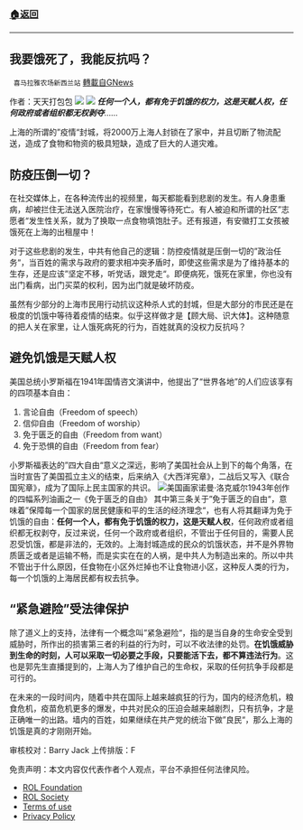 ###  [:house:返回](README.md)
---


## 我要饿死了，我能反抗吗？
` 喜马拉雅农场新西兰站` [轉載自GNews](https://gnews.org/zh-hans/2410987/)

作者：天天打包包
 ![](https://assets.gnews.org/wp-content/uploads/2022/04/G新闻-2.jpg) ![](https://assets.gnews.org/wp-content/uploads/2022/04/图片-1-10.jpg) 
***任何一个人，都有免于饥饿的权力，这是天赋人权，任何政府或者组织都无权剥夺***……
 
上海的所谓的”疫情“封城，将2000万上海人封锁在了家中，并且切断了物流配送，造成了食物和物资的极具短缺，造成了巨大的人道灾难。
 
## **防疫压倒一切？**
 
在社交媒体上，在各种流传出的视频里，每天都能看到悲剧的发生。有人身患重病，却被拦住无法送入医院治疗，在家慢慢等待死亡。有人被迫和所谓的社区”志愿者“发生性关系，就为了换取一点食物填饱肚子。还有报道，有安徽打工女孩被饿死在上海的出租屋中！
 
对于这些悲剧的发生，中共有他自己的逻辑：防控疫情就是压倒一切的”政治任务“，当百姓的需求与政府的要求相冲突矛盾时，即使这些需求是为了维持基本的生存，还是应该”坚定不移，听党话，跟党走“。即便病死，饿死在家里，你也没有出门看病，出门买菜的权利，因为出门就是破坏防疫。
 
虽然有少部分的上海市民用行动抗议这种杀人式的封城，但是大部分的市民还是在极度的饥饿中等待着疫情的结束。似乎这样做才是【顾大局、识大体】。这种随意的把人关在家里，让人饿死病死的行为，百姓就真的没权力反抗吗？
 
## **避免饥饿是天赋人权**
 
美国总统小罗斯福在1941年国情咨文演讲中，他提出了“世界各地”的人们应该享有的四项基本自由：
 
1. 言论自由（Freedom of speech）
2. 信仰自由（Freedom of worship）
3. 免于匮乏的自由（Freedom from want）
4. 免于恐惧的自由（Freedom from fear）

小罗斯福表达的”四大自由“意义之深远，影响了美国社会从上到下的每个角落，在当时宣告了美国孤立主义的结束，后来纳入《大西洋宪章》，二战后又写入《联合国宪章》，成为了国际上民主国家的共识。
 ![](https://assets.gnews.org/wp-content/uploads/2022/04/图片-2-1.jpg)美国画家诺曼·洛克威尔1943年创作的四幅系列油画之一《免于匮乏的自由》 
其中第三条关于”免于匮乏的自由“，意味着”保障每一个国家的居民健康和平的生活的经济理念“，也有人将其翻译为免于饥饿的自由：**任何一个人，都有免于饥饿的权力，这是天赋人权**，任何政府或者组织都无权剥夺，反过来说，任何一个政府或者组织，不管出于任何目的，需要人民忍受饥饿，都是非法的，无效的。上海封城造成的民众的饥饿状态，并不是外界物质匮乏或者是运输不畅，而是实实在在的人祸，是中共人为制造出来的。所以中共不管出于什么原因，任食物在小区外烂掉也不让食物进小区，这种反人类的行为，每一个饥饿的上海居民都有权去抗争。
 
## **“紧急避险”受法律保护**
 
除了道义上的支持，法律有一个概念叫”紧急避险“，指的是当自身的生命安全受到威胁时，所作出的损害第三者的利益的行为时，可以不收法律的处罚。**在饥饿威胁到生命的时刻，人可以采取一切必要之手段，只要能活下去，都不算违法行为**。这也是郭先生直播提到的，上海人为了维护自己的生命权，采取的任何抗争手段都是可行的。
  
在未来的一段时间内，随着中共在国际上越来越疯狂的行为，国内的经济危机，粮食危机，疫苗危机更多的爆发，中共对民众的压迫会越来越剧烈，只有抗争，才是正确唯一的出路。墙内的百姓，如果继续在共产党的统治下做”良民“，那么上海的饥饿是真的才刚刚开始。
 
审核校对：Barry Jack
上传排版：F

免责声明：本文内容仅代表作者个人观点，平台不承担任何法律风险。
  
- [ROL Foundation](https://rolfoundation.org/)
- [ROL Society](https://rolsociety.org/)
- [Terms of use](https://gnews.org/terms-of-use-3/)
- [Privacy Policy](https://gnews.org/privacy-policy/)
